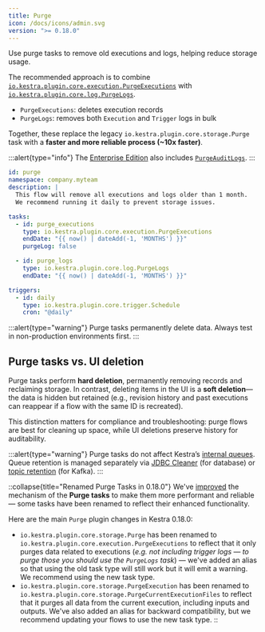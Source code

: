 ```yaml
---
title: Purge
icon: /docs/icons/admin.svg
version: ">= 0.18.0"
---
```


Use purge tasks to remove old executions and logs, helping reduce storage usage.

The recommended approach is to combine [`io.kestra.plugin.core.execution.PurgeExecutions`](/plugins/core/tasks/io.kestra.plugin.core.execution.purgeexecutions) with [`io.kestra.plugin.core.log.PurgeLogs`](/plugins/core/tasks/log/io.kestra.plugin.core.log.purgelogs).
- `PurgeExecutions`: deletes execution records
- `PurgeLogs`: removes both `Execution` and `Trigger` logs in bulk

Together, these replace the legacy `io.kestra.plugin.core.storage.Purge` task with a **faster and more reliable process (~10x faster)**.

:::alert{type="info"}
The [Enterprise Edition](../06.enterprise/index.md) also includes [`PurgeAuditLogs`](../06.enterprise/02.governance/06.audit-logs.md#how-to-purge-audit-logs).
:::

```yaml
id: purge
namespace: company.myteam
description: |
  This flow will remove all executions and logs older than 1 month.
  We recommend running it daily to prevent storage issues.

tasks:
  - id: purge_executions
    type: io.kestra.plugin.core.execution.PurgeExecutions
    endDate: "{{ now() | dateAdd(-1, 'MONTHS') }}"
    purgeLog: false

  - id: purge_logs
    type: io.kestra.plugin.core.log.PurgeLogs
    endDate: "{{ now() | dateAdd(-1, 'MONTHS') }}"

triggers:
  - id: daily
    type: io.kestra.plugin.core.trigger.Schedule
    cron: "@daily"
```

:::alert{type="warning"}
Purge tasks permanently delete data. Always test in non-production environments first.
:::

## Purge tasks vs. UI deletion

Purge tasks perform **hard deletion**, permanently removing records and reclaiming storage. In contrast, deleting items in the UI is a **soft deletion**—the data is hidden but retained (e.g., revision history and past executions can reappear if a flow with the same ID is recreated).

This distinction matters for compliance and troubleshooting: purge flows are best for cleaning up space, while UI deletions preserve history for auditability.

:::alert{type="warning"}
Purge tasks do not affect Kestra’s [internal queues](../07.architecture/01.main-components.md#queue). Queue retention is managed separately via [JDBC Cleaner](../configuration/index.md#jdbc-cleaner) (for database) or [topic retention](../configuration/index.md#topic-retention) (for Kafka).
:::

::collapse{title="Renamed Purge Tasks in 0.18.0"}
We've [improved](https://github.com/kestra-io/kestra/pull/4298) the mechanism of the **Purge tasks** to make them more performant and reliable — some tasks have been renamed to reflect their enhanced functionality.

Here are the main `Purge` plugin changes in Kestra 0.18.0:

- `io.kestra.plugin.core.storage.Purge` has been renamed to `io.kestra.plugin.core.execution.PurgeExecutions` to reflect that it only purges data related to executions (_e.g. not including trigger logs — to purge those you should use the `PurgeLogs` task_) — we've added an alias so that using the old task type will still work but it will emit a warning. We recommend using the new task type.
- `io.kestra.plugin.core.storage.PurgeExecution` has been renamed to `io.kestra.plugin.core.storage.PurgeCurrentExecutionFiles` to reflect that it purges all data from the current execution, including inputs and outputs. We've also added an alias for backward compatibility, but we recommend updating your flows to use the new task type.
::
